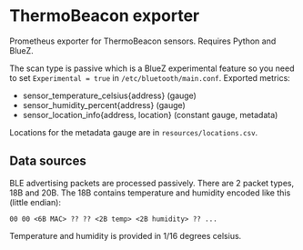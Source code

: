 # ThermoBeacon exporter

Prometheus exporter for ThermoBeacon sensors.
Requires Python and BlueZ.

The scan type is passive which is a BlueZ experimental feature so you need to set `Experimental = true` in `/etc/bluetooth/main.conf`.
Exported metrics:

- sensor_temperature_celsius{address} (gauge)
- sensor_humidity_percent{address} (gauge)
- sensor_location_info{address, location} (constant gauge, metadata)

Locations for the metadata gauge are in `resources/locations.csv`.

## Data sources

BLE advertising packets are processed passively. There are 2 packet types, 18B and 20B. The 18B contains temperature and humidity encoded like this (little endian):

```
00 00 <6B MAC> ?? ?? <2B temp> <2B humidity> ?? ...
```

Temperature and humidity is provided in 1/16 degrees celsius.
